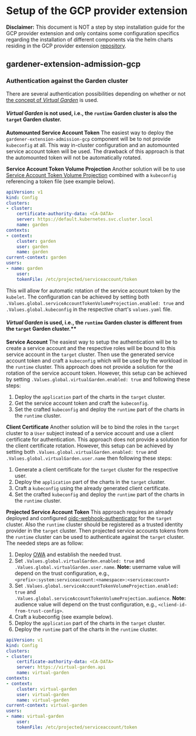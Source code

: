 # Setup of the GCP provider extension

**Disclaimer:** This document is NOT a step by step installation guide for the GCP provider extension and only contains some configuration specifics regarding the installation of different components via the helm charts residing in the GCP provider extension [repository](https://github.com/gardener/gardener-extension-provider-gcp).

## gardener-extension-admission-gcp

### Authentication against the Garden cluster
There are several authentication possibilities depending on whether or not [the concept of *Virtual Garden*](https://github.com/gardener/garden-setup#concept-the-virtual-cluster) is used.

#### *Virtual Garden* is not used, i.e., the `runtime` Garden cluster is also the `target` Garden cluster.

**Automounted Service Account Token**
The easiest way to deploy the `gardener-extension-admission-gcp` component will be to not provide `kubeconfig` at all. This way in-cluster configuration and an automounted service account token will be used. The drawback of this approach is that the automounted token will not be automatically rotated.

**Service Account Token Volume Projection**
Another solution will be to use [Service Account Token Volume Projection](https://kubernetes.io/docs/tasks/configure-pod-container/configure-service-account/#service-account-token-volume-projection) combined with a `kubeconfig` referencing a token file (see example below).
```yaml
apiVersion: v1
kind: Config
clusters:
- cluster:
    certificate-authority-data: <CA-DATA>
    server: https://default.kubernetes.svc.cluster.local
    name: garden
contexts:
- context:
    cluster: garden
    user: garden
    name: garden
current-context: garden
users:
- name: garden
    user:
    tokenFile: /etc/projected/serviceaccount/token
```

This will allow for automatic rotation of the service account token by the `kubelet`. The configuration can be achieved by setting both `.Values.global.serviceAccountTokenVolumeProjection.enabled: true` and `.Values.global.kubeconfig` in the respective chart's `values.yaml` file.

#### *Virtual Garden* is used, i.e., the `runtime` Garden cluster is different from the `target` Garden cluster.**

**Service Account**
The easiest way to setup the authentication will be to create a service account and the respective roles will be bound to this service account in the `target` cluster. Then use the generated service account token and craft a `kubeconfig` which will be used by the workload in the `runtime` cluster. This approach does not provide a solution for the rotation of the service account token. However, this setup can be achieved by setting `.Values.global.virtualGarden.enabled: true` and following these steps:

1. Deploy the `application` part of the charts in the `target` cluster.
2. Get the service account token and craft the `kubeconfig`.
3. Set the crafted `kubeconfig` and deploy the `runtime` part of the charts in the `runtime` cluster.

**Client Certificate**
Another solution will be to bind the roles in the `target` cluster to a `User` subject instead of a service account and use a client certificate for authentication. This approach does not provide a solution for the client certificate rotation. However, this setup can be achieved by setting both `.Values.global.virtualGarden.enabled: true` and `.Values.global.virtualGarden.user.name` then following these steps:

1. Generate a client certificate for the `target` cluster for the respective user.
2. Deploy the `application` part of the charts in the `target` cluster.
3. Craft a `kubeconfig` using the already generated client certificate.
4. Set the crafted `kubeconfig` and deploy the `runtime` part of the charts in the `runtime` cluster.

**Projected Service Account Token**
This approach requires an already deployed and configured [oidc-webhook-authenticator](https://github.com/gardener/oidc-webhook-authenticator) for the `target` cluster. Also the `runtime` cluster should be registered as a trusted identity provider in the `target` cluster. Then projected service accounts tokens from the `runtime` cluster can be used to authenticate against the `target` cluster. The needed steps are as follow:

1. Deploy [OWA](https://github.com/gardener/oidc-webhook-authenticator) and establish the needed trust.
2. Set `.Values.global.virtualGarden.enabled: true` and `.Values.global.virtualGarden.user.name`. **Note:** username value will depend on the trust configuration, e.g., `<prefix>:system:serviceaccount:<namespace>:<serviceaccount>`
3. Set `.Values.global.serviceAccountTokenVolumeProjection.enabled: true` and `.Values.global.serviceAccountTokenVolumeProjection.audience`. **Note:** audience value will depend on the trust configuration, e.g., `<cliend-id-from-trust-config>`.
4. Craft a kubeconfig (see example below).
5. Deploy the `application` part of the charts in the `target` cluster.
6. Deploy the `runtime` part of the charts in the `runtime` cluster.

```yaml
apiVersion: v1
kind: Config
clusters:
- cluster:
    certificate-authority-data: <CA-DATA>
    server: https://virtual-garden.api
    name: virtual-garden
contexts:
- context:
    cluster: virtual-garden
    user: virtual-garden
    name: virtual-garden
current-context: virtual-garden
users:
- name: virtual-garden
    user:
    tokenFile: /etc/projected/serviceaccount/token
```
